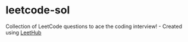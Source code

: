 # leetcode-sol
Collection of LeetCode questions to ace the coding interview! - Created using [LeetHub](https://github.com/QasimWani/LeetHub)
